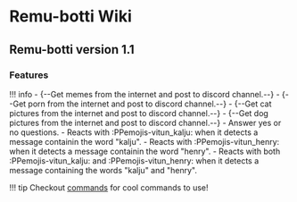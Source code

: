 # Remu-botti Wiki
## Remu-botti version 1.1

### Features
!!! info
    - {--Get memes from the internet and post to discord channel.--}
    - {--Get porn from the internet and post to discord channel.--}
    - {--Get cat pictures from the internet and post to discord channel.--}
    - {--Get dog pictures from the internet and post to discord channel.--}
    - Answer yes or no questions.
    - Reacts with :PPemojis-vitun_kalju: when it detects a message containin the word "kalju".
    - Reacts with :PPemojis-vitun_henry: when it detects a message containin the word "henry".
    - Reacts with both :PPemojis-vitun_kalju: and :PPemojis-vitun_henry: when it detects a message containing the words "kalju" and "henry".

!!! tip
    Checkout [commands](commands.md) for cool commands to use!
